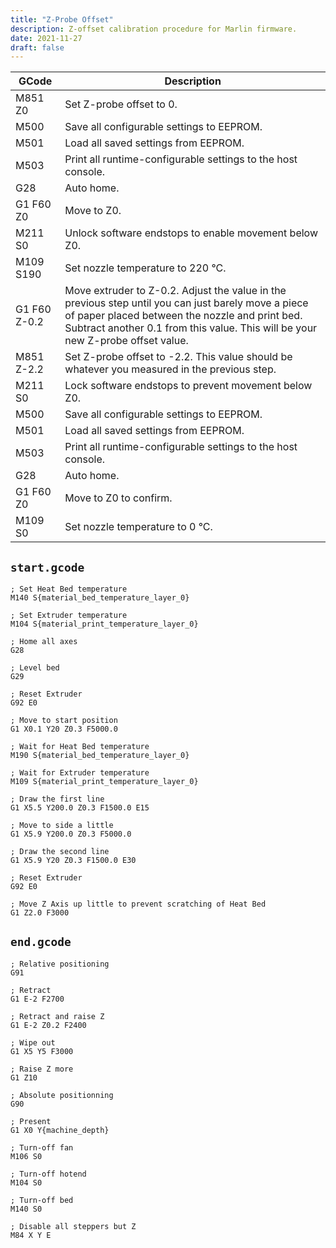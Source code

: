 ```yaml
---
title: "Z-Probe Offset"
description: Z-offset calibration procedure for Marlin firmware.
date: 2021-11-27
draft: false
---
```


| GCode        | Description                                                                                                                                                                                                                              |
| ------------ | ---------------------------------------------------------------------------------------------------------------------------------------------------------------------------------------------------------------------------------------- |
| M851 Z0      | Set Z-probe offset to 0.                                                                                                                                                                                                                 |
| M500         | Save all configurable settings to EEPROM.                                                                                                                                                                                                |
| M501         | Load all saved settings from EEPROM.                                                                                                                                                                                                     |
| M503         | Print all runtime-configurable settings to the host console.                                                                                                                                                                             |
| G28          | Auto home.                                                                                                                                                                                                                               |
| G1 F60 Z0    | Move to Z0.                                                                                                                                                                                                                              |
| M211 S0      | Unlock software endstops to enable movement below Z0.                                                                                                                                                                                    |
| M109 S190    | Set nozzle temperature to 220 °C.                                                                                                                                                                                                        |
| G1 F60 Z-0.2 | Move extruder to Z-0.2. Adjust the value in the previous step until you can just barely move a piece of paper placed between the nozzle and print bed. Subtract another 0.1 from this value. This will be your new Z-probe offset value. |
| M851 Z-2.2   | Set Z-probe offset to -2.2. This value should be whatever you measured in the previous step.                                                                                                                                             |
| M211 S0      | Lock software endstops to prevent movement below Z0.                                                                                                                                                                                     |
| M500         | Save all configurable settings to EEPROM.                                                                                                                                                                                                |
| M501         | Load all saved settings from EEPROM.                                                                                                                                                                                                     |
| M503         | Print all runtime-configurable settings to the host console.                                                                                                                                                                             |
| G28          | Auto home.                                                                                                                                                                                                                               |
| G1 F60 Z0    | Move to Z0 to confirm.                                                                                                                                                                                                                   |
| M109 S0      | Set nozzle temperature to 0 °C.                                                                                                                                                                                                          |

## `start.gcode`

```gcode
; Set Heat Bed temperature
M140 S{material_bed_temperature_layer_0}

; Set Extruder temperature
M104 S{material_print_temperature_layer_0}

; Home all axes
G28

; Level bed
G29

; Reset Extruder
G92 E0

; Move to start position
G1 X0.1 Y20 Z0.3 F5000.0

; Wait for Heat Bed temperature
M190 S{material_bed_temperature_layer_0}

; Wait for Extruder temperature
M109 S{material_print_temperature_layer_0}

; Draw the first line
G1 X5.5 Y200.0 Z0.3 F1500.0 E15

; Move to side a little
G1 X5.9 Y200.0 Z0.3 F5000.0

; Draw the second line
G1 X5.9 Y20 Z0.3 F1500.0 E30

; Reset Extruder
G92 E0

; Move Z Axis up little to prevent scratching of Heat Bed
G1 Z2.0 F3000
```

## `end.gcode`

```gcode
; Relative positioning
G91

; Retract
G1 E-2 F2700

; Retract and raise Z
G1 E-2 Z0.2 F2400

; Wipe out
G1 X5 Y5 F3000

; Raise Z more
G1 Z10

; Absolute positionning
G90

; Present
G1 X0 Y{machine_depth}

; Turn-off fan
M106 S0

; Turn-off hotend
M104 S0 

; Turn-off bed 
M140 S0

; Disable all steppers but Z
M84 X Y E
```

<!--
No, it is not necessary to call G29 before every print to "auto level the bed" 1) provided that:

the bed surface has not changed (e.g. large load or force has been exerted on the build platform, leveling screws are accidentally adjusted, a substantial different bed temperature is used causing different thermal stresses, etc.),
the carriage of the hotend is stable (some printers, e.g. the cantilever type, or single side Z lead screw driven printers are more prone to an unstable or level axis), and
the scanned surface geometry is saved in the controller board memory.
There are several solutions to solve this. You could manually run the G29 command once in a while storing the scanned surface with an M500 command to save the mesh to the EEPROM (memory) of the controller board (this can be done from the printer controller display for Marlin operated printers, an interface like a terminal or a print server application, or from pre-stored .g/G-code files on an SD card). If you use the SD-card, note that it is possible to auto-launch G-code files from the root of the SD-card upon inserting.

Do note to remove the G29 command in the start code of the slicer. The G29 command needs to be replaced with M420 S1 for Marlin firmware operated printers. This command will load the saved mesh at the start of the print from memory. This is especially useful when using a large amount of probing points (e.g. a large bed mesh using a 10 x 10 mesh of 100 probing points, to ensure the mesh is up-to-date, once in a while initiate the scanning sequence to store an updated mesh).

1) Please note that auto-bed leveling might be confusingly indicating that some magic leveling of the build platform/surface itself is taking place (this is also possible in Marlin when there are multiple Z steppers and lead screws used), but, that is not actually what is meant with this phrasing. The process of the auto-bed leveling actually scans the surface of the build surface and compensates the height of the print head/nozzle during a predefined printing height (usually 10 mm, set in the firmware or through G-code: M420 Z10 ; Gradually reduce compensation until Z=10), during this printing process the nozzle gradually be less and less compensated until there is no compensation and the print nozzle will print parallel to the guide axis (e.g. the X-axis in i3 style printers and X-Y axes in CoreXY kinematics printers.
-->